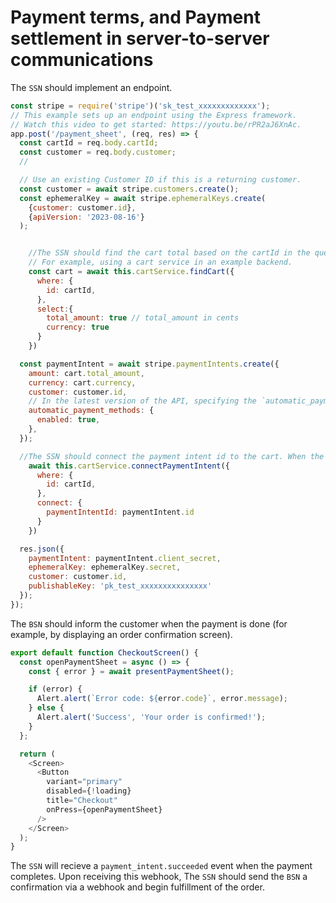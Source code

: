 # Payment terms, and Payment settlement in server-to-server communications

The `SSN` should implement an endpoint.

```js
const stripe = require('stripe')('sk_test_xxxxxxxxxxxxx');
// This example sets up an endpoint using the Express framework.
// Watch this video to get started: https://youtu.be/rPR2aJ6XnAc.
app.post('/payment_sheet', (req, res) => {
  const cartId = req.body.cartId;
  const customer = req.body.customer;
  //

  // Use an existing Customer ID if this is a returning customer.
  const customer = await stripe.customers.create();
  const ephemeralKey = await stripe.ephemeralKeys.create(
    {customer: customer.id},
    {apiVersion: '2023-08-16'}
  );


    //The SSN should find the cart total based on the cartId in the query params.
    // For example, using a cart service in an example backend.
    const cart = await this.cartService.findCart({
      where: {
        id: cartId,
      },
      select:{
        total_amount: true // total_amount in cents
        currency: true
      }
    })

  const paymentIntent = await stripe.paymentIntents.create({
    amount: cart.total_amount,
    currency: cart.currency,
    customer: customer.id,
    // In the latest version of the API, specifying the `automatic_payment_methods` parameter is optional because Stripe enables its functionality by default.
    automatic_payment_methods: {
      enabled: true,
    },
  });

  //The SSN should connect the payment intent id to the cart. When the `payment_intent.succeeded` webhook event occurs from Stripe, this identifier will be used to query the relevant cart. When the cart is found, the contents will be used to create an order object that is forwarded to the `BSN` via webhook.
    await this.cartService.connectPaymentIntent({
      where: {
        id: cartId,
      },
      connect: {
        paymentIntentId: paymentIntent.id
      }
    })

  res.json({
    paymentIntent: paymentIntent.client_secret,
    ephemeralKey: ephemeralKey.secret,
    customer: customer.id,
    publishableKey: 'pk_test_xxxxxxxxxxxxxxx'
  });
});
```

The `BSN` should inform the customer when the payment is done (for example, by displaying an order confirmation screen).

```js
export default function CheckoutScreen() {
  const openPaymentSheet = async () => {
    const { error } = await presentPaymentSheet();

    if (error) {
      Alert.alert(`Error code: ${error.code}`, error.message);
    } else {
      Alert.alert('Success', 'Your order is confirmed!');
    }
  };

  return (
    <Screen>
      <Button
        variant="primary"
        disabled={!loading}
        title="Checkout"
        onPress={openPaymentSheet}
      />
    </Screen>
  );
}
```

The `SSN` will recieve a `payment_intent.succeeded` event when the payment completes. Upon receiving this webhook, The `SSN` should send the `BSN` a confirmation via a webhook and begin fulfillment of the order.